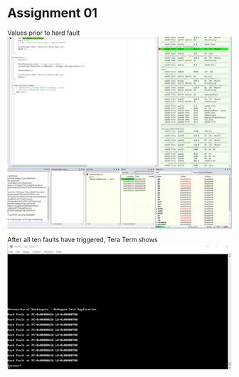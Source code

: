 # Assignment 01
Values prior to hard fault
![screenshot](/assignment01/pre-hard-fault.PNG)    

After all ten faults have triggered, Tera Term shows 
![screenshot](/assignment01/post-10-hard-faults.PNG)
